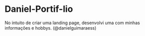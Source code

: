 # Daniel-Portif-lio
No intuito de criar uma landing page, desenvolvi uma com minhas informações e hobbys. (@danielguimaraess)
